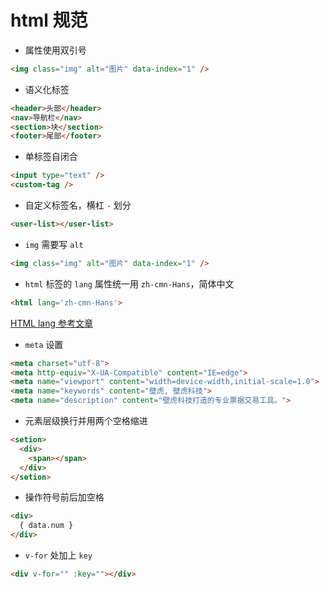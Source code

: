 # html 规范

- 属性使用双引号

```html
<img class="img" alt="图片" data-index="1" />
```

- 语义化标签

```html
<header>头部</header>
<nav>导航栏</nav>
<section>块</section>
<footer>尾部</footer>
```

- 单标签自闭合

```html
<input type="text" />
<custom-tag />
```

- 自定义标签名，横杠 `-` 划分

```html
<user-list></user-list>
```

- `img` 需要写 `alt`

```html
<img class="img" alt="图片" data-index="1" />
```

- `html` 标签的 `lang` 属性统一用 `zh-cmn-Hans`，简体中文

```html
<html lang='zh-cmn-Hans'>
```

[HTML lang 参考文章](https://juejin.cn/post/6844903872117358599)

- `meta` 设置

```html
<meta charset="utf-8">
<meta http-equiv="X-UA-Compatible" content="IE=edge">
<meta name="viewport" content="width=device-width,initial-scale=1.0">
<meta name="keywords" content="壁虎, 壁虎科技">
<meta name="description" content="壁虎科技打造的专业票据交易工具。">
```

- 元素层级换行并用两个空格缩进

```html
<setion>
  <div>
    <span></span>
  </div>
</setion>
```

- 操作符号前后加空格

```html
<div>
  { data.num }
</div>
```

- `v-for` 处加上 `key`

```html
<div v-for="" :key=""></div>
```
